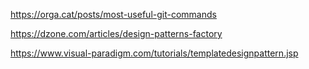 https://orga.cat/posts/most-useful-git-commands

https://dzone.com/articles/design-patterns-factory


https://www.visual-paradigm.com/tutorials/templatedesignpattern.jsp
